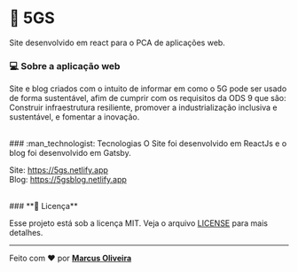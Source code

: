 # :seedling: 5GS
 Site desenvolvido em react para o PCA de aplicações web.
 
 ### :computer: Sobre a aplicação web
Site e blog criados com o intuito de informar em como o 5G pode ser usado de forma sustentável, afim de cumprir com os requisitos da ODS 9 que são: Construir infraestrutura resiliente, promover a industrialização inclusiva e sustentável, e fomentar a inovação.

<br/>
### 	:man_technologist: Tecnologias
O Site foi desenvolvido em ReactJs e o blog foi desenvolvido em Gatsby.
 
 
Site: https://5gs.netlify.app <br/>
Blog: https://5gsblog.netlify.app

<br/>
### **📝 Licença**

Esse projeto está sob a licença MIT. Veja o arquivo [LICENSE](https://github.com/mvgoliveira/gobarber_api/blob/main/LICENSE) para mais detalhes.

<hr>

Feito com :hearts: por **[Marcus Oliveira](https://www.linkedin.com/in/marcus-oliveira-3b92011a7/)**

